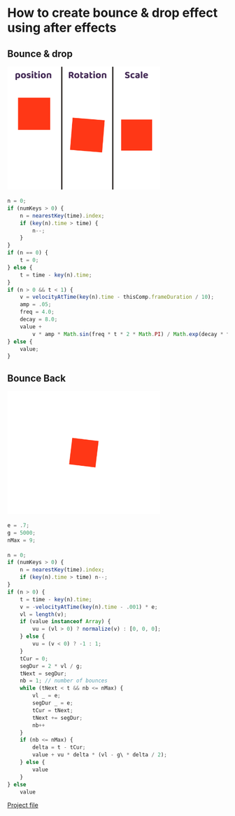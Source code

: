 # How to create bounce & drop effect using after effects

## Bounce & drop

<img src="./assets/bounce & drop .gif" width="350">

``` javascript
n = 0;
if (numKeys > 0) {
    n = nearestKey(time).index;
    if (key(n).time > time) {
        n--;
    }
}
if (n == 0) {
    t = 0;
} else {
    t = time - key(n).time;
}
if (n > 0 && t < 1) {
    v = velocityAtTime(key(n).time - thisComp.frameDuration / 10);
    amp = .05;
    freq = 4.0;
    decay = 8.0;
    value +
        v * amp * Math.sin(freq * t * 2 * Math.PI) / Math.exp(decay * t);
} else {
    value;
}
```
## Bounce Back
<img src="./assets/Bounce Back.gif" width="350" >

``` javascript 
e = .7;
g = 5000;
nMax = 9;

n = 0;
if (numKeys > 0) {
    n = nearestKey(time).index;
    if (key(n).time > time) n--;
}
if (n > 0) {
    t = time - key(n).time;
    v = -velocityAtTime(key(n).time - .001) * e;
    vl = length(v);
    if (value instanceof Array) {
        vu = (vl > 0) ? normalize(v) : [0, 0, 0];
    } else {
        vu = (v < 0) ? -1 : 1;
    }
    tCur = 0;
    segDur = 2 * vl / g;
    tNext = segDur;
    nb = 1; // number of bounces
    while (tNext < t && nb <= nMax) {
        vl _ = e;
        segDur _ = e;
        tCur = tNext;
        tNext += segDur;
        nb++
    }
    if (nb <= nMax) {
        delta = t - tCur;
        value + vu * delta * (vl - g\ * delta / 2);
    } else {
        value
    }
} else
    value
```
[Project file](https://github.com/Tahsin000/LEGACY-EXTENDSCRIPT-EXPRESSION/blob/main/bounce%20&%20drop%20effect/assets/Source%20file.aep?raw=true)
